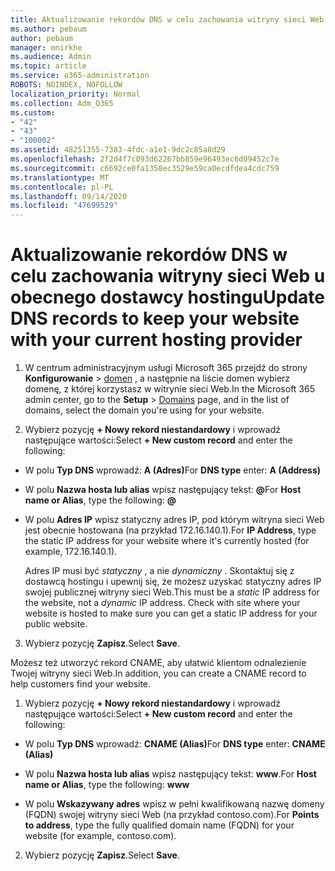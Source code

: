 ```yaml
---
title: Aktualizowanie rekordów DNS w celu zachowania witryny sieci Web u obecnego dostawcy hostingu
ms.author: pebaum
author: pebaum
manager: mnirkhe
ms.audience: Admin
ms.topic: article
ms.service: o365-administration
ROBOTS: NOINDEX, NOFOLLOW
localization_priority: Normal
ms.collection: Adm_O365
ms.custom:
- "42"
- "43"
- "100002"
ms.assetid: 48251355-7383-4fdc-a1e1-9dc2c85a8d29
ms.openlocfilehash: 2f2d4f7c093d62267bb859e96493ec6d09452c7e
ms.sourcegitcommit: c6692ce0fa1358ec3529e59ca0ecdfdea4cdc759
ms.translationtype: MT
ms.contentlocale: pl-PL
ms.lasthandoff: 09/14/2020
ms.locfileid: "47699529"
---
```

# <a name="update-dns-records-to-keep-your-website-with-your-current-hosting-provider"></a><span data-ttu-id="d94ef-102">Aktualizowanie rekordów DNS w celu zachowania witryny sieci Web u obecnego dostawcy hostingu</span><span class="sxs-lookup"><span data-stu-id="d94ef-102">Update DNS records to keep your website with your current hosting provider</span></span>

1. <span data-ttu-id="d94ef-103">W centrum administracyjnym usługi Microsoft 365 przejdź do strony **Konfigurowanie**  >  [domen](https://portal.office.com/adminportal/home#/Domains) , a następnie na liście domen wybierz domenę, z której korzystasz w witrynie sieci Web.</span><span class="sxs-lookup"><span data-stu-id="d94ef-103">In the Microsoft 365 admin center, go to the **Setup** > [Domains](https://portal.office.com/adminportal/home#/Domains) page, and in the list of domains, select the domain you're using for your website.</span></span>

2. <span data-ttu-id="d94ef-104">Wybierz pozycję **+ Nowy rekord niestandardowy** i wprowadź następujące wartości:</span><span class="sxs-lookup"><span data-stu-id="d94ef-104">Select **+ New custom record** and enter the following:</span></span>

  - <span data-ttu-id="d94ef-105">W polu **Typ DNS** wprowadź: **A (Adres)**</span><span class="sxs-lookup"><span data-stu-id="d94ef-105">For **DNS type** enter: **A (Address)**</span></span>

  - <span data-ttu-id="d94ef-106">W polu **Nazwa hosta lub alias** wpisz następujący tekst: **@**</span><span class="sxs-lookup"><span data-stu-id="d94ef-106">For **Host name or Alias**, type the following: **@**</span></span>

  - <span data-ttu-id="d94ef-107">W polu **Adres IP** wpisz statyczny adres IP, pod którym witryna sieci Web jest obecnie hostowana (na przykład 172.16.140.1).</span><span class="sxs-lookup"><span data-stu-id="d94ef-107">For **IP Address**, type the static IP address for your website where it's currently hosted (for example, 172.16.140.1).</span></span>

    <span data-ttu-id="d94ef-p101">Adres IP musi być  *statyczny*  , a nie  *dynamiczny*  . Skontaktuj się z dostawcą hostingu i upewnij się, że możesz uzyskać statyczny adres IP swojej publicznej witryny sieci Web.</span><span class="sxs-lookup"><span data-stu-id="d94ef-p101">This must be a  *static*  IP address for the website, not a  *dynamic*  IP address. Check with site where your website is hosted to make sure you can get a static IP address for your public website.</span></span>

3. <span data-ttu-id="d94ef-110">Wybierz pozycję **Zapisz**.</span><span class="sxs-lookup"><span data-stu-id="d94ef-110">Select **Save**.</span></span>

<span data-ttu-id="d94ef-111">Możesz też utworzyć rekord CNAME, aby ułatwić klientom odnalezienie Twojej witryny sieci Web.</span><span class="sxs-lookup"><span data-stu-id="d94ef-111">In addition, you can create a CNAME record to help customers find your website.</span></span>
  
1. <span data-ttu-id="d94ef-112">Wybierz pozycję **+ Nowy rekord niestandardowy** i wprowadź następujące wartości:</span><span class="sxs-lookup"><span data-stu-id="d94ef-112">Select **+ New custom record** and enter the following:</span></span>

  - <span data-ttu-id="d94ef-113">W polu **Typ DNS** wprowadź: **CNAME (Alias)**</span><span class="sxs-lookup"><span data-stu-id="d94ef-113">For **DNS type** enter: **CNAME (Alias)**</span></span>

  - <span data-ttu-id="d94ef-114">W polu **Nazwa hosta lub alias** wpisz następujący tekst: **www**.</span><span class="sxs-lookup"><span data-stu-id="d94ef-114">For **Host name or Alias**, type the following: **www**</span></span>

  - <span data-ttu-id="d94ef-115">W polu **Wskazywany adres** wpisz w pełni kwalifikowaną nazwę domeny (FQDN) swojej witryny sieci Web (na przykład contoso.com).</span><span class="sxs-lookup"><span data-stu-id="d94ef-115">For **Points to address**, type the fully qualified domain name (FQDN) for your website (for example, contoso.com).</span></span>

2. <span data-ttu-id="d94ef-116">Wybierz pozycję **Zapisz**.</span><span class="sxs-lookup"><span data-stu-id="d94ef-116">Select **Save**.</span></span>
